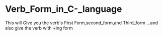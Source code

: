 # Verb_Form_in_C-_language
This will Give you the verb's First Form,second_form,and Third_form ...and also give the verb with +ing form 
